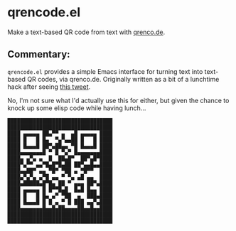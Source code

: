 # qrencode.el

Make a text-based QR code from text with [qrenco.de](http://qrenco.de).

## Commentary:

`qrencode.el` provides a simple Emacs interface for turning text into
text-based QR codes, via qrenco.de. Originally written as a bit of a
lunchtime hack after
seeing
[this tweet](https://twitter.com/asciinema/status/872410405976584192).

No, I'm not sure what I'd actually use this for either, but given the chance
to knock up some elisp code while having lunch...

```
█████████████████████████████████
█████████████████████████████████
████ ▄▄▄▄▄ ██▄▀▀ ▄  ▄█ ▄▄▄▄▄ ████
████ █   █ █▄  ▀▄▀▄▄██ █   █ ████
████ █▄▄▄█ ██▀▄██▄▄ ▀█ █▄▄▄█ ████
████▄▄▄▄▄▄▄█ ▀ █ ▀▄▀ █▄▄▄▄▄▄▄████
████▄ ▄▀▄ ▄  █  ██▄█▀  ██▀▄█▀████
████▀▄▀▀ ▄▄▀█▄█▀█▄██ ██▀▄▄█▄▄████
████▄▄██▀ ▄▄ ▀█▀ ▀██ ▄ ▀█▀▀  ████
████▄▀▄▀▄ ▄▀█ ▄▄ ▀ ▀▄ ▄█ ▄▄  ████
████▄█████▄█▀█▄ ██ ▀ ▄▄▄ ██▀▄████
████ ▄▄▄▄▄ █ █▀▀█▄█  █▄█ █▄▄ ████
████ █   █ █▄ ▄▀ ▀██  ▄  ███▄████
████ █▄▄▄█ █ █ ▄ ▀ █ ███ ▄▄▀▄████
████▄▄▄▄▄▄▄█▄▄█▄██▄▄▄▄██▄▄█▄▄████
█████████████████████████████████
█████████████████████████████████
```
